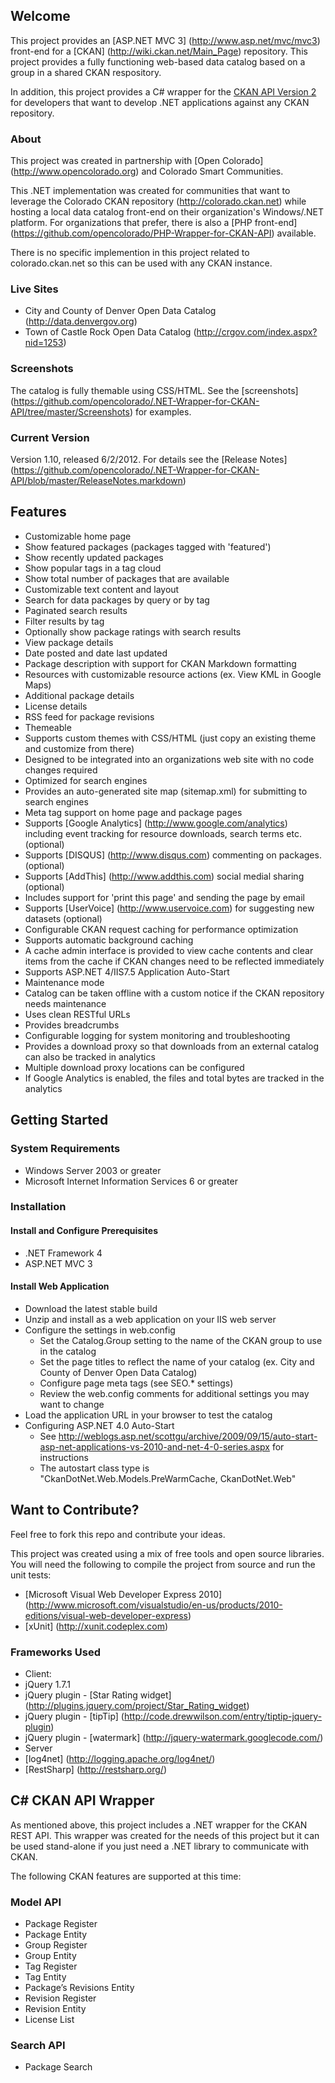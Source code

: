 ## Welcome
This project provides an [ASP.NET MVC 3] (http://www.asp.net/mvc/mvc3) front-end for a 
[CKAN] (http://wiki.ckan.net/Main_Page) repository.  This project provides
a fully functioning web-based data catalog based on a group in a shared CKAN respository.

In addition, this project provides a C# wrapper for the [CKAN API Version 2][1] for developers
that want to develop .NET applications against any CKAN repository.

### About
This project was created in partnership with [Open Colorado] (http://www.opencolorado.org) and 
Colorado Smart Communities.  

This .NET implementation was created for communities that want to leverage the Colorado CKAN 
repository (http://colorado.ckan.net) while hosting a local data catalog front-end on their organization's
Windows/.NET platform.  For organizations that prefer, there is also 
a [PHP front-end] (https://github.com/opencolorado/PHP-Wrapper-for-CKAN-API) available.

There is no specific implemention in this project related to colorado.ckan.net so this can be
used with any CKAN instance.

### Live Sites

* City and County of Denver Open Data Catalog (http://data.denvergov.org)
* Town of Castle Rock Open Data Catalog (http://crgov.com/index.aspx?nid=1253)

### Screenshots

The catalog is fully themable using CSS/HTML.  See the [screenshots] (https://github.com/opencolorado/.NET-Wrapper-for-CKAN-API/tree/master/Screenshots) for examples.

### Current Version

Version 1.10, released 6/2/2012.  For details see the [Release Notes]
(https://github.com/opencolorado/.NET-Wrapper-for-CKAN-API/blob/master/ReleaseNotes.markdown)

## Features
* Customizable home page
 * Show featured packages (packages tagged with 'featured')
 * Show recently updated packages
 * Show popular tags in a tag cloud
 * Show total number of packages that are available
 * Customizable text content and layout
* Search for data packages by query or by tag
 * Paginated search results
 * Filter results by tag
 * Optionally show package ratings with search results
* View package details
 * Date posted and date last updated
 * Package description with support for CKAN Markdown formatting
 * Resources with customizable resource actions (ex. View KML in Google Maps)
 * Additional package details
 * License details
 * RSS feed for package revisions
* Themeable
 * Supports custom themes with CSS/HTML (just copy an existing theme and customize from there)
 * Designed to be integrated into an organizations web site with no code changes required
* Optimized for search engines
 * Provides an auto-generated site map (sitemap.xml) for submitting to search engines
 * Meta tag support on home page and package pages
* Supports [Google Analytics] (http://www.google.com/analytics) including event tracking for resource downloads, search terms etc. (optional)
* Supports [DISQUS] (http://www.disqus.com) commenting on packages. (optional)
* Supports [AddThis] (http://www.addthis.com) social medial sharing (optional)
 * Includes support for 'print this page' and sending the page by email
* Supports [UserVoice] (http://www.uservoice.com) for suggesting new datasets (optional)
* Configurable CKAN request caching for performance optimization
 * Supports automatic background caching
 * A cache admin interface is provided to view cache contents and clear items from the cache if CKAN changes need to be reflected immediately
 * Supports ASP.NET 4/IIS7.5 Application Auto-Start
* Maintenance mode
 * Catalog can be taken offline with a custom notice if the CKAN repository needs maintenance
* Uses clean RESTful URLs
* Provides breadcrumbs
* Configurable logging for system monitoring and troubleshooting
* Provides a download proxy so that downloads from an external catalog can also be tracked in analytics
 * Multiple download proxy locations can be configured
 * If Google Analytics is enabled, the files and total bytes are tracked in the analytics

## Getting Started

### System Requirements
* Windows Server 2003 or greater
* Microsoft Internet Information Services 6 or greater

### Installation

#### Install and Configure Prerequisites
* .NET Framework 4
* ASP.NET MVC 3

#### Install Web Application
* Download the latest stable build
* Unzip and install as a web application on your IIS web server
* Configure the settings in web.config
  * Set the Catalog.Group setting to the name of the CKAN group to use in the catalog
  * Set the page titles to reflect the name of your catalog (ex. City and County of Denver Open Data Catalog)
  * Configure page meta tags (see SEO.* settings)
  * Review the web.config comments for additional settings you may want to change
* Load the application URL in your browser to test the catalog
* Configuring ASP.NET 4.0 Auto-Start
  * See http://weblogs.asp.net/scottgu/archive/2009/09/15/auto-start-asp-net-applications-vs-2010-and-net-4-0-series.aspx for instructions
  * The autostart class type is "CkanDotNet.Web.Models.PreWarmCache, CkanDotNet.Web"

## Want to Contribute?

Feel free to fork this repo and contribute your ideas.

This project was created using a mix of free tools and open source libraries.  You will need the following
to compile the project from source and run the unit tests:

* [Microsoft Visual Web Developer Express 2010] (http://www.microsoft.com/visualstudio/en-us/products/2010-editions/visual-web-developer-express) 
* [xUnit] (http://xunit.codeplex.com)

### Frameworks Used
* Client:
 * jQuery 1.7.1
 * jQuery plugin - [Star Rating widget] (http://plugins.jquery.com/project/Star_Rating_widget)
 * jQuery plugin - [tipTip] (http://code.drewwilson.com/entry/tiptip-jquery-plugin)
 * jQuery plugin - [watermark] (http://jquery-watermark.googlecode.com/)
* Server
 * [log4net] (http://logging.apache.org/log4net/)
 * [RestSharp] (http://restsharp.org/)

## C# CKAN API Wrapper

As mentioned above, this project includes a .NET wrapper for the CKAN REST API.  This wrapper was created for the
needs of this project but it can be used stand-alone if you just need a .NET library to communicate with CKAN.

The following CKAN features are supported at this time:

### Model API
* Package Register
* Package Entity
* Group Register
* Group Entity
* Tag Register
* Tag Entity
* Package’s Revisions Entity
* Revision Register
* Revision Entity
* License List

### Search API
* Package Search

[1]: http://docs.ckan.org/en/latest/api.html#api-details-versions-1-2